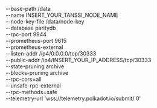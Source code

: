 --base-path /data \
--name INSERT_YOUR_TANSSI_NODE_NAME \
--node-key-file /data/node-key \
--database paritydb \
--rpc-port 9944 \
--prometheus-port 9615 \
--prometheus-external \
--listen-addr /ip4/0.0.0.0/tcp/30333 \
--public-addr /ip4/INSERT_YOUR_IP_ADDRESS/tcp/30333 \
--state-pruning archive \
--blocks-pruning archive \
--rpc-cors=all \
--unsafe-rpc-external \
--rpc-methods=safe \
--telemetry-url 'wss://telemetry.polkadot.io/submit/ 0'